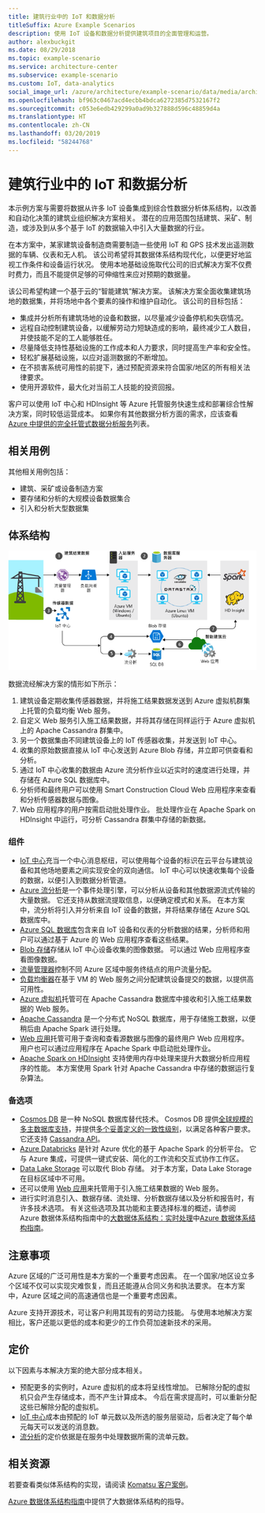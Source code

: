 ```yaml
---
title: 建筑行业中的 IoT 和数据分析
titleSuffix: Azure Example Scenarios
description: 使用 IoT 设备和数据分析提供建筑项目的全面管理和运营。
author: alexbuckgit
ms.date: 08/29/2018
ms.topic: example-scenario
ms.service: architecture-center
ms.subservice: example-scenario
ms.custom: IoT, data-analytics
social_image_url: /azure/architecture/example-scenario/data/media/architecture-big-data-with-iot.png
ms.openlocfilehash: bf963c0467acd4ecbb4bdca6272385d7532167f2
ms.sourcegitcommit: c053e6edb429299a0ad9b327888d596c48859d4a
ms.translationtype: HT
ms.contentlocale: zh-CN
ms.lasthandoff: 03/20/2019
ms.locfileid: "58244768"
---
```

# <a name="iot-and-data-analytics-in-the-construction-industry"></a>建筑行业中的 IoT 和数据分析

本示例方案与需要将数据从许多 IoT 设备集成到综合性数据分析体系结构，以改善和自动化决策的建筑业组织解决方案相关。 潜在的应用范围包括建筑、采矿、制造，或涉及到从多个基于 IoT 的数据输入中引入大量数据的行业。

在本方案中，某家建筑设备制造商需要制造一些使用 IoT 和 GPS 技术发出遥测数据的车辆、仪表和无人机。 该公司希望将其数据体系结构现代化，以便更好地监视工作条件和设备运行状况。 使用本地基础设施取代公司的旧式解决方案不仅费时费力，而且不能提供足够的可伸缩性来应对预期的数据量。

该公司希望构建一个基于云的“智能建筑”解决方案。 该解决方案全面收集建筑场地的数据集，并将场地中各个要素的操作和维护自动化。 该公司的目标包括：

- 集成并分析所有建筑场地的设备和数据，以尽量减少设备停机和失窃情况。
- 远程自动控制建筑设备，以缓解劳动力短缺造成的影响，最终减少工人数目，并使技能不足的工人能够胜任。
- 尽量降低支持性基础设施的工作成本和人力要求，同时提高生产率和安全性。
- 轻松扩展基础设施，以应对遥测数据的不断增加。
- 在不损害系统可用性的前提下，通过预配资源来符合国家/地区的所有相关法律要求。
- 使用开源软件，最大化对当前工人技能的投资回报。

客户可以使用 IoT 中心和 HDInsight 等 Azure 托管服务快速生成和部署综合性解决方案，同时较低运营成本。 如果你有其他数据分析方面的需求，应该查看 [Azure 中提供的完全托管式数据分析服务][product-category]列表。

## <a name="relevant-use-cases"></a>相关用例

其他相关用例包括：

- 建筑、采矿或设备制造方案
- 要存储和分析的大规模设备数据集合
- 引入和分析大型数据集

## <a name="architecture"></a>体系结构

![建筑行业中 IoT 和数据分析的体系结构][architecture]

数据流经解决方案的情形如下所示：

1. 建筑设备定期收集传感器数据，并将施工结果数据发送到 Azure 虚拟机群集上托管的负载均衡 Web 服务。
2. 自定义 Web 服务引入施工结果数据，并将其存储在同样运行于 Azure 虚拟机上的 Apache Cassandra 群集中。
3. 另一个数据集由不同建筑设备上的 IoT 传感器收集，并发送到 IoT 中心。
4. 收集的原始数据直接从 IoT 中心发送到 Azure Blob 存储，并立即可供查看和分析。
5. 通过 IoT 中心收集的数据由 Azure 流分析作业以近实时的速度进行处理，并存储在 Azure SQL 数据库中。
6. 分析师和最终用户可以使用 Smart Construction Cloud Web 应用程序来查看和分析传感器数据与图像。
7. Web 应用程序的用户按需启动批处理作业。 批处理作业在 Apache Spark on HDInsight 中运行，可分析 Cassandra 群集中存储的新数据。

### <a name="components"></a>组件

- [IoT 中心](/azure/iot-hub/about-iot-hub)充当一个中心消息枢纽，可以使用每个设备的标识在云平台与建筑设备和其他场地要素之间实现安全的双向通信。 IoT 中心可以快速收集每个设备的数据，以便引入到数据分析管道。
- [Azure 流分析](/azure/stream-analytics/stream-analytics-introduction)是一个事件处理引擎，可以分析从设备和其他数据源流式传输的大量数据。 它还支持从数据流提取信息，以便确定模式和关系。 在本方案中，流分析将引入并分析来自 IoT 设备的数据，并将结果存储在 Azure SQL 数据库中。
- [Azure SQL 数据库](/azure/sql-database/sql-database-technical-overview)包含来自 IoT 设备和仪表的分析数据的结果，分析师和用户可以通过基于 Azure 的 Web 应用程序查看这些结果。
- [Blob 存储](/azure/storage/blobs/storage-blobs-introduction)存储从 IoT 中心设备收集的图像数据。 可以通过 Web 应用程序查看图像数据。
- [流量管理器](/azure/traffic-manager/traffic-manager-overview)控制不同 Azure 区域中服务终结点的用户流量分配。
- [负载均衡器](/azure/load-balancer/load-balancer-overview)在基于 VM 的 Web 服务之间分配建筑设备提交的数据，以提供高可用性。
- [Azure 虚拟机](/azure/virtual-machines)托管可在 Apache Cassandra 数据库中接收和引入施工结果数据的 Web 服务。
- [Apache Cassandra](https://cassandra.apache.org) 是一个分布式 NoSQL 数据库，用于存储施工数据，以便稍后由 Apache Spark 进行处理。
- [Web 应用](/azure/app-service/app-service-web-overview)托管可用于查询和查看源数据与图像的最终用户 Web 应用程序。 用户也可以通过应用程序在 Apache Spark 中启动批处理作业。
- [Apache Spark on HDInsight](/azure/hdinsight/spark/apache-spark-overview) 支持使用内存中处理来提升大数据分析应用程序的性能。 本方案使用 Spark 针对 Apache Cassandra 中存储的数据运行复杂算法。

### <a name="alternatives"></a>备选项

- [Cosmos DB](/azure/cosmos-db/introduction) 是一种 NoSQL 数据库替代技术。 Cosmos DB 提供[全球规模的多主数据库支持](/azure/cosmos-db/multi-region-writers)，并提供[多个妥善定义的一致性级别](/azure/cosmos-db/consistency-levels)，以满足各种客户要求。 它还支持 [Cassandra API](/azure/cosmos-db/cassandra-introduction)。
- [Azure Databricks](/azure/azure-databricks/what-is-azure-databricks) 是针对 Azure 优化的基于 Apache Spark 的分析平台。 它与 Azure 集成，可提供一键式安装、简化的工作流和交互式协作工作区。
- [Data Lake Storage](/azure/storage/data-lake-storage) 可以取代 Blob 存储。 对于本方案，Data Lake Storage 在目标区域中不可用。
- 还可以使用 [Web 应用](/azure/app-service)来托管用于引入施工结果数据的 Web 服务。
- 进行实时消息引入、数据存储、流处理、分析数据存储以及分析和报告时，有许多技术选项。 有关这些选项及其功能和主要选择标准的概述，请参阅 Azure 数据体系结构指南中的[大数据体系结构：实时处理](/azure/architecture/data-guide/technology-choices/real-time-ingestion)中[Azure 数据体系结构指南](/azure/architecture/data-guide)。

## <a name="considerations"></a>注意事项

Azure 区域的广泛可用性是本方案的一个重要考虑因素。 在一个国家/地区设立多个区域不仅可以实现灾难恢复，而且还能遵从合同义务和执法要求。 在本方案中，Azure 区域之间的高速通信也是一个重要考虑因素。

Azure 支持开源技术，可让客户利用其现有的劳动力技能。 与使用本地解决方案相比，客户还能以更低的成本和更少的工作负荷加速新技术的采用。

## <a name="pricing"></a>定价

以下因素与本解决方案的绝大部分成本相关。

- 预配更多的实例时，Azure 虚拟机的成本将呈线性增加。 已解除分配的虚拟机只会产生存储成本，而不产生计算成本。 今后在需求提高时，可以重新分配这些已解除分配的虚拟机。
- [IoT 中心](https://azure.microsoft.com/pricing/details/iot-hub)成本由预配的 IoT 单元数以及所选的服务层驱动，后者决定了每个单元每天可以发送的消息数。
- [流分析](https://azure.microsoft.com/pricing/details/stream-analytics)的定价依据是在服务中处理数据所需的流单元数。

## <a name="related-resources"></a>相关资源

若要查看类似体系结构的实现，请阅读 [Komatsu 客户案例][customer-story]。

[Azure 数据体系结构指南](/azure/architecture/data-guide)中提供了大数据体系结构的指导。

<!-- links -->

[product-category]: https://azure.microsoft.com/product-categories/analytics/
[customer-site]: https://home.komatsu/en/
[customer-story]: https://customers.microsoft.com/story/komatsu-manufacturing-azure-iot-hub-japan
[architecture]: ./media/architecture-big-data-with-iot.png
